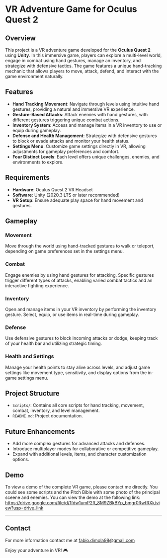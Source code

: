 # VR Adventure Game for Oculus Quest 2

## Overview

This project is a VR adventure game developed for the **Oculus Quest 2** using **Unity**. In this immersive game, players can explore a multi-level world, engage in combat using hand gestures, manage an inventory, and strategize with defensive tactics. The game features a unique hand-tracking mechanic that allows players to move, attack, defend, and interact with the game environment naturally.

## Features

- **Hand Tracking Movement**: Navigate through levels using intuitive hand gestures, providing a natural and immersive VR experience.
- **Gesture-Based Attacks**: Attack enemies with hand gestures, with different gestures triggering unique combat actions.
- **Inventory System**: Access and manage items in a VR inventory to use or equip during gameplay.
- **Defense and Health Management**: Strategize with defensive gestures to block or evade attacks and monitor your health status.
- **Settings Menu**: Customize game settings directly in VR, allowing adjustments for gameplay preferences and comfort.
- **Four Distinct Levels**: Each level offers unique challenges, enemies, and environments to explore.

## Requirements

- **Hardware**: Oculus Quest 2 VR Headset
- **Software**: Unity (2020.3 LTS or later recommended)
- **VR Setup**: Ensure adequate play space for hand movement and gestures.

## Gameplay

### Movement

Move through the world using hand-tracked gestures to walk or teleport, depending on game preferences set in the settings menu.

### Combat

Engage enemies by using hand gestures for attacking. Specific gestures trigger different types of attacks, enabling varied combat tactics and an interactive fighting experience.

### Inventory

Open and manage items in your VR inventory by performing the inventory gesture. Select, equip, or use items in real-time during gameplay.

### Defense

Use defensive gestures to block incoming attacks or dodge, keeping track of your health bar and utilizing strategic timing.

### Health and Settings

Manage your health points to stay alive across levels, and adjust game settings like movement type, sensitivity, and display options from the in-game settings menu.

## Project Structure

- `Scripts/`: Contains all core scripts for hand tracking, movement, combat, inventory, and level management.
- `README.md`: Project documentation.

## Future Enhancements

- Add more complex gestures for advanced attacks and defenses.
- Introduce multiplayer modes for collaborative or competitive gameplay.
- Expand with additional levels, items, and character customization options.


## Demo

To view a demo of the complete VR game, please contact me directly. You could see some scripts and the Pitch Bible with some photo of the principal sceene and enemies.
You can view the demo at the following link: https://drive.google.com/file/d/1fdw1umP2ff_8M9ZBkBYp_bmgr0RwfRXk/view?usp=drive_link


---
## Contact

For more information contact me at fabio.dimola98@gmail.com


Enjoy your adventure in VR! 🎮
